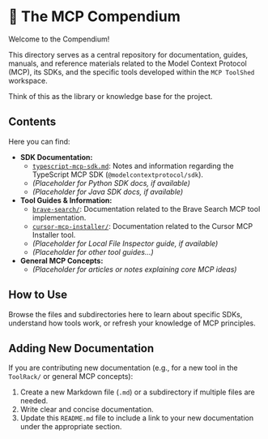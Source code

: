# 📖 The MCP Compendium

Welcome to the Compendium!

This directory serves as a central repository for documentation, guides, manuals, and reference materials related to the Model Context Protocol (MCP), its SDKs, and the specific tools developed within the `MCP ToolShed` workspace.

Think of this as the library or knowledge base for the project.

## Contents

Here you can find:

*   **SDK Documentation:**
    *   [`typescript-mcp-sdk.md`](./typescript-mcp-sdk.md): Notes and information regarding the TypeScript MCP SDK (`@modelcontextprotocol/sdk`).
    *   *(Placeholder for Python SDK docs, if available)*
    *   *(Placeholder for Java SDK docs, if available)*
*   **Tool Guides & Information:**
    *   [`brave-search/`](./brave-search/): Documentation related to the Brave Search MCP tool implementation.
    *   [`cursor-mcp-installer/`](./cursor-mcp-installer/): Documentation related to the Cursor MCP Installer tool.
    *   *(Placeholder for Local File Inspector guide, if available)*
    *   *(Placeholder for other tool guides...)*
*   **General MCP Concepts:**
    *   *(Placeholder for articles or notes explaining core MCP ideas)*

## How to Use

Browse the files and subdirectories here to learn about specific SDKs, understand how tools work, or refresh your knowledge of MCP principles.

## Adding New Documentation

If you are contributing new documentation (e.g., for a new tool in the `ToolRack/` or general MCP concepts):

1.  Create a new Markdown file (`.md`) or a subdirectory if multiple files are needed.
2.  Write clear and concise documentation.
3.  Update this `README.md` file to include a link to your new documentation under the appropriate section.